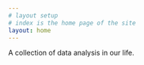 ```yaml
---
# layout setup
# index is the home page of the site
layout: home
---
```


A collection of data analysis in our life.

